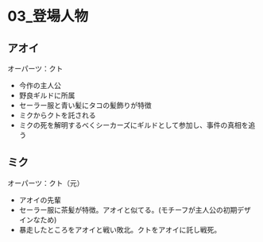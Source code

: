 # 03_登場人物

## アオイ

オーパーツ：クト  

- 今作の主人公  
- 野良ギルドに所属  
- セーラー服と青い髪にタコの髪飾りが特徴  
- ミクからクトを託される
- ミクの死を解明するべくシーカーズにギルドとして参加し、事件の真相を追う

## ミク

オーパーツ：クト（元）

- アオイの先輩
- セーラー服に茶髪が特徴。アオイと似てる。(モチーフが主人公の初期デザインなため)
- 暴走したところをアオイと戦い敗北。クトをアオイに託し戦死。
